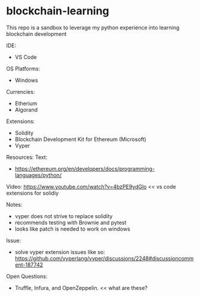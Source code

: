 # blockchain-learning
This repo is a sandbox to leverage my python experience into learning blockchain development

IDE: 
* VS Code

OS Platforms:
* Windows

Currencies:
* Etherium
* Algorand

Extensions:
* Solidity
* Blockchain Development Kit for Ethereum (Microsoft)
* Vyper

Resources:
Text:
* https://ethereum.org/en/developers/docs/programming-languages/python/

Video:
https://www.youtube.com/watch?v=4bzPE9ydGlo << vs code extensions for solidiy

Notes:
* vyper does not strive to replace solidity
* recommends testing with Brownie and pytest
* looks like patch is needed to work on windows

Issue:
* solve vyper extension issues like so: https://github.com/vyperlang/vyper/discussions/2248#discussioncomment-187742

Open Questions:
* Truffle, Infura, and OpenZeppelin.  << what are these?
